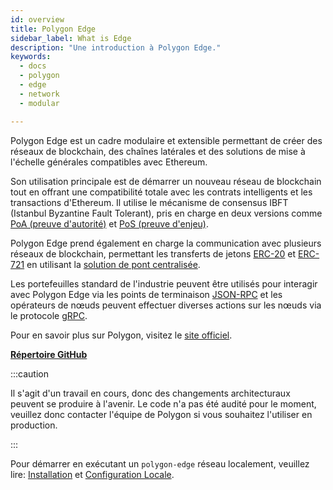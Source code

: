 ```yaml
---
id: overview
title: Polygon Edge
sidebar_label: What is Edge
description: "Une introduction à Polygon Edge."
keywords:
  - docs
  - polygon
  - edge
  - network
  - modular

---
```


Polygon Edge est un cadre modulaire et extensible permettant de créer des réseaux de blockchain, des chaînes latérales et des solutions de mise à l'échelle générales compatibles avec Ethereum.

Son utilisation principale est de démarrer un nouveau réseau de blockchain tout en offrant une compatibilité totale avec les contrats intelligents et les transactions d'Ethereum. Il utilise le mécanisme de consensus IBFT (Istanbul Byzantine Fault Tolerant), pris en charge en deux versions comme [PoA (preuve d'autorité)](/docs/edge/consensus/poa) et [PoS (preuve d'enjeu)](/docs/edge/consensus/pos-stake-unstake).

Polygon Edge prend également en charge la communication avec plusieurs réseaux de blockchain, permettant les transferts de jetons [ERC-20](https://ethereum.org/en/developers/docs/standards/tokens/erc-20) et [ERC-721](https://ethereum.org/en/developers/docs/standards/tokens/erc-721) en utilisant la [solution de pont centralisée](/docs/edge/additional-features/chainbridge/overview).

Les portefeuilles standard de l'industrie peuvent être utilisés pour interagir avec Polygon Edge via les points de terminaison [JSON-RPC](/docs/edge/working-with-node/query-json-rpc) et les opérateurs de nœuds peuvent effectuer diverses actions sur les nœuds via le protocole [gRPC](/docs/edge/working-with-node/query-operator-info).

Pour en savoir plus sur Polygon, visitez le [site officiel](https://polygon.technology).

**[Répertoire GitHub](https://github.com/0xPolygon/polygon-edge)**

:::caution

Il s'agit d'un travail en cours, donc des changements architecturaux peuvent se produire à l'avenir. Le code n'a pas été audité pour le moment, veuillez donc contacter l'équipe de Polygon si vous souhaitez l'utiliser en production.

:::



Pour démarrer en exécutant un `polygon-edge` réseau localement, veuillez lire: [Installation](/docs/edge/get-started/installation) et [Configuration Locale](/docs/edge/get-started/set-up-ibft-locally).
